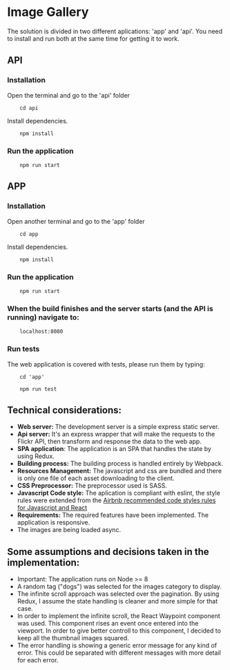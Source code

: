 # Image Gallery

The solution is divided in two different aplications: 'app' and 'api'. You need to install and run both at the same time for getting it to work.

## API

### Installation
Open the terminal and go to the 'api' folder
```
    cd api
```
Install dependencies.
```
    npm install
```

### Run the application
```
    npm run start
```
## APP
### Installation
Open another terminal and go to the 'app' folder
```
    cd app
```
Install dependencies.
```
    npm install
```

### Run the application
```
    npm run start
```

### When the build finishes and the server starts (and the API is running) navigate to:
```
    localhost:8080
```

### Run tests
The web application is covered with tests, please run them by typing:
```
    cd 'app'
```
```
    npm run test
```

## Technical considerations:

* **Web server:** The development server is a simple express static server.
* **Api server:** It's an express wrapper that will make the requests to the Flickr API, then transform and response the data to the web app.
* **SPA application**: The application is an SPA that handles the state by using Redux.
* **Building process:** The building process is handled entirely by Webpack.
* **Resources Management:** The javascript and css are bundled and there is only one file of each asset downloading to the client.
* **CSS Preprocessor:** The preprocessor used is SASS.
* **Javascript Code style:** The aplication is compliant with eslint, the style rules were extended from the [Airbnb recommended code styles rules for Javascript and React](https://github.com/airbnb/javascript)
* **Requirements:** The required features have been implemented. The application is responsive.
* The images are being loaded async.

## Some assumptions and decisions taken in the implementation:
- Important: The application runs on Node >= 8
- A random tag ("dogs") was selected for the images category to display.
- The infinite scroll approach was selected over the pagination. By using Redux, I assume the state handling is cleaner and more simple for that case. 
- In order to implement the infinite scroll, the React Waypoint component was used. This component rises an event once entered into the viewport. In order to give better controll to this component, I decided to keep all the thumbnail images squared.
- The error handling is showing a generic error message for any kind of error. This could be separated with different messages with more detail for each error.


